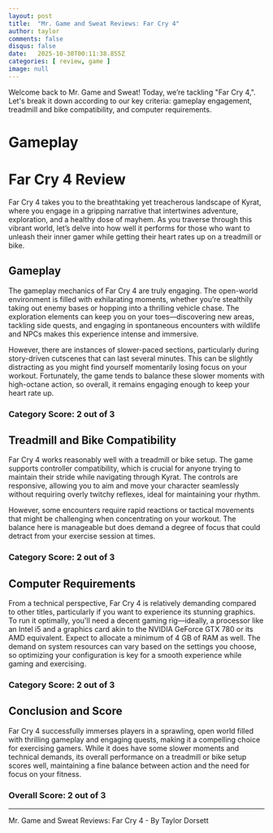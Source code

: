 ```yaml
---
layout: post
title:  "Mr. Game and Sweat Reviews: Far Cry 4"
author: taylor
comments: false
disqus: false
date:   2025-10-30T00:11:38.855Z
categories: [ review, game ]
image: null
---
```


Welcome back to Mr. Game and Sweat! Today, we’re tackling "Far Cry 4,". Let's break it down according to our key criteria: gameplay engagement, treadmill and bike compatibility, and computer requirements.

# Gameplay

# Far Cry 4 Review

Far Cry 4 takes you to the breathtaking yet treacherous landscape of Kyrat, where you engage in a gripping narrative that intertwines adventure, exploration, and a healthy dose of mayhem. As you traverse through this vibrant world, let’s delve into how well it performs for those who want to unleash their inner gamer while getting their heart rates up on a treadmill or bike.

## Gameplay

The gameplay mechanics of Far Cry 4 are truly engaging. The open-world environment is filled with exhilarating moments, whether you’re stealthily taking out enemy bases or hopping into a thrilling vehicle chase. The exploration elements can keep you on your toes—discovering new areas, tackling side quests, and engaging in spontaneous encounters with wildlife and NPCs makes this experience intense and immersive. 

However, there are instances of slower-paced sections, particularly during story-driven cutscenes that can last several minutes. This can be slightly distracting as you might find yourself momentarily losing focus on your workout. Fortunately, the game tends to balance these slower moments with high-octane action, so overall, it remains engaging enough to keep your heart rate up.

### Category Score: 2 out of 3

## Treadmill and Bike Compatibility

Far Cry 4 works reasonably well with a treadmill or bike setup. The game supports controller compatibility, which is crucial for anyone trying to maintain their stride while navigating through Kyrat. The controls are responsive, allowing you to aim and move your character seamlessly without requiring overly twitchy reflexes, ideal for maintaining your rhythm.

However, some encounters require rapid reactions or tactical movements that might be challenging when concentrating on your workout. The balance here is manageable but does demand a degree of focus that could detract from your exercise session at times.

### Category Score: 2 out of 3

## Computer Requirements

From a technical perspective, Far Cry 4 is relatively demanding compared to other titles, particularly if you want to experience its stunning graphics. To run it optimally, you'll need a decent gaming rig—ideally, a processor like an Intel i5 and a graphics card akin to the NVIDIA GeForce GTX 780 or its AMD equivalent. Expect to allocate a minimum of 4 GB of RAM as well. The demand on system resources can vary based on the settings you choose, so optimizing your configuration is key for a smooth experience while gaming and exercising.

### Category Score: 2 out of 3

## Conclusion and Score

Far Cry 4 successfully immerses players in a sprawling, open world filled with thrilling gameplay and engaging quests, making it a compelling choice for exercising gamers. While it does have some slower moments and technical demands, its overall performance on a treadmill or bike setup scores well, maintaining a fine balance between action and the need for focus on your fitness.

### Overall Score: 2 out of 3

---

Mr. Game and Sweat Reviews: Far Cry 4 - By Taylor Dorsett

